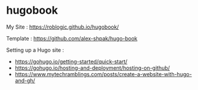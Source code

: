 # hugobook

My Site : https://roblogic.github.io/hugobook/

Template : https://github.com/alex-shpak/hugo-book

Setting up a Hugo site : 

 * https://gohugo.io/getting-started/quick-start/
 * https://gohugo.io/hosting-and-deployment/hosting-on-github/
 * https://www.mytechramblings.com/posts/create-a-website-with-hugo-and-gh/

